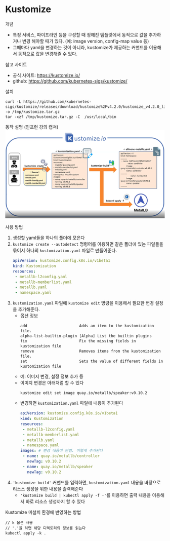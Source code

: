 # Kustomize
개념
- 특정 서비스, 파이프라인 등을 구성할 때 정해진 템플릿에서 동적으로 값을 추가하거나 변경 해야할 때가 있다. (예: image version, config-map value 등)
- 그때마다 yaml을 변경하는 것이 아니라, kustomize가 제공하는 커맨드를 이용해서 동적으로 값을 변경해줄 수 있다.

참고 사이트
- 공식 사이트: https://kustomize.io/
- github: https://github.com/kubernetes-sigs/kustomize/

설치
```
curl -L https://github.com/kubernetes-sigs/kustomize/releases/download/kustomize%2Fv4.2.0/kustomize_v4.2.0_linux_amd64.tar.gz -o /tmp/kustomize.tar.gz
tar -xzf /tmp/kustomize.tar.gz -C  /usr/local/bin
```

동작 설명 (인프런 강의 캡쳐)
![kustomize-works](/kubernetes/images/kustomize_%EB%8F%99%EC%9E%91.png)

사용 방법
1. 생성할 yaml들을 하나의 폴더에 모은다
2. `kustomize create --autodetect` 명령어를 이용하면 같은 폴더에 있는 파일들을 묶어서 하나의 `kustomization.yaml` 파일로 만들어준다.
   ```yaml
   apiVersion: kustomize.config.k8s.io/v1beta1
   kind: Kustomization
   resources:
    - metallb-l2config.yaml
    - metallb-memberlist.yaml
    - metallb.yaml
    - namespace.yaml
   ```
3. `kustomization.yaml` 파일에 `kustomize edit` 명령을 이용해서 필요한 변경 설정을 추가해준다. 
   - 옵션 정보
      ```
      add                       Adds an item to the kustomization file.
      alpha-list-builtin-plugin [Alpha] List the builtin plugins        fix                       Fix the missing fields in kustomization file
      remove                    Removes items from the kustomization file.
      set                       Sets the value of different fields in kustomization file
      ```
   - 예: 이미지 변경, 설정 정보 추가 등
   - 이미지 변경은 아래처럼 할 수 있다
      ```
      kustomize edit set image quay.io/metallb/speaker:v0.10.2
      ```
    - 변경하면 `kustomization.yaml` 파일에 내용이 추가된다
       ```yaml
       apiVersion: kustomize.config.k8s.io/v1beta1
       kind: Kustomization
       resources:
        - metallb-l2config.yaml
        - metallb-memberlist.yaml
        - metallb.yaml
        - namespace.yaml
       images: # 변경 내용이 반영. 이렇게 추가된다
        - name: quay.io/metallb/controller
          newTag: v0.10.2
        - name: quay.io/metallb/speaker
          newTag: v0.10.2
       ```
4. `'kustomize build'` 커맨드를 입력하면, `kustomization.yaml` 내용을 바탕으로 리소스 생성을 위한 내용을 출력해준다
   - `'kustomize build | kubectl apply -f -'`를 이용하면 출력 내용을 이용해서 바로 리소스 생성까지 할 수 있다

Kustomize 미설치 환경에 반영하는 방법
```
// k 옵션 사용
// '.'을 하면 해당 디렉토리의 정보를 읽는다
kubectl apply -k .
```